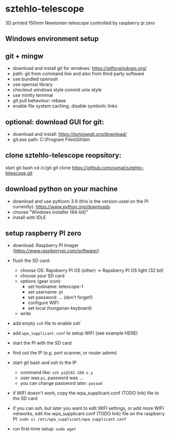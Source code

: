 # sztehlo-telescope
3D printed 150mm Newtonian telescope controlled by raspberry pi zero

## Windows environment setup

## git + mingw
 - download and install git for windows: https://gitforwindows.org/
 - path: git from command line and also from third party software
 - use bundled openssh
 - use openssl library
 - checkout windows style commit unix style
 - use mintty terminal
 - git pull behaviour: rebase
 - enable file system caching, disable symbolic links

## optional: download GUI for git:
 - download and install: https://tortoisegit.org/download/
 - git.exe path: C:\Program Files\Git\bin

## clone sztehlo-telescope reopsitory:
start git bash
cd /c/git
git clone https://github.com/symat/sztehlo-telescope.git

## download python on your machine
- download and use pythonn 3.9 (this is the version used on the PI currently): https://www.python.org/downloads
 - choose "Windows installer (64-bit)"
 - install with IDLE

## setup raspberry PI zero
 - download: Raspberry PI Imager (https://www.raspberrypi.com/software/)
 - flush the SD card: 
    - choose OS: Rapsberry PI OS (other) -> Rapsberry PI OS light (32 bit)
    - choose your SD card
	- options (gear icon): 
	   - set hostname: telescope-1 
	   - set username: pi
	   - set password: ... (don't forget!)
	   - configure WIFI
	   - set local (hungarian keyboard)
	- write
 - add empty `ssh` file to enable ssh`
 - add `wpa_supplicant.conf` to setup WIFI (see example HERE)
 - start the PI with the SD card
 - find out the IP (e.g. port scanner, or router admin)
 

 - start git bash and ssh to the IP
   - command like: `ssh pi@192.168.x.y`
   - user was `pi`, password was ...
   - you can change password later: `passwd`
 - if WIFI doesn't work, copy the wpa_supplicant.conf (TODO link) file to the SD card
 - if you can ssh, but later you want to edit WIFI settings, or add more WIFI networks, edit the wpa_supplicant.conf  (TODO link)  file on the raspberry PI: `sudo vi /etc/wpa_supplicant/wpa_supplicant.conf`
 - run first-time setup: `sudo wget`
   
